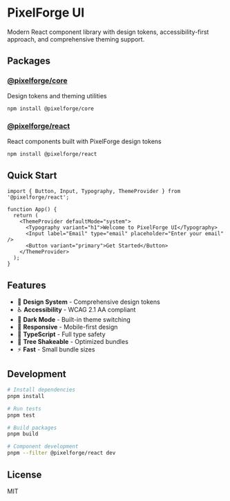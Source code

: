 # PixelForge UI

Modern React component library with design tokens, accessibility-first approach, and comprehensive theming support.

## Packages

### [@pixelforge/core](./packages/core)
Design tokens and theming utilities
```bash
npm install @pixelforge/core
```

### [@pixelforge/react](./packages/react)  
React components built with PixelForge design tokens
```bash
npm install @pixelforge/react
```

## Quick Start

```tsx
import { Button, Input, Typography, ThemeProvider } from '@pixelforge/react';

function App() {
  return (
    <ThemeProvider defaultMode="system">
      <Typography variant="h1">Welcome to PixelForge UI</Typography>
      <Input label="Email" type="email" placeholder="Enter your email" />
      <Button variant="primary">Get Started</Button>
    </ThemeProvider>
  );
}
```

## Features

- 🎨 **Design System** - Comprehensive design tokens
- ♿ **Accessibility** - WCAG 2.1 AA compliant
- 🌙 **Dark Mode** - Built-in theme switching  
- 📱 **Responsive** - Mobile-first design
- 🎯 **TypeScript** - Full type safety
- 🌳 **Tree Shakeable** - Optimized bundles
- ⚡ **Fast** - Small bundle sizes

## Development

```bash
# Install dependencies
pnpm install

# Run tests
pnpm test

# Build packages  
pnpm build

# Component development
pnpm --filter @pixelforge/react dev
```

## License

MIT